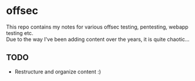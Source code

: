 # offsec
This repo contains my notes for various offsec testing, pentesting, webapp testing etc.   
Due to the way I've been adding content over the years, it is quite chaotic...   

## TODO
- Restructure and organize content :)
